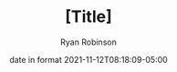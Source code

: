 ---
title: '[Title]'
date: 'date in format 2021-11-12T08:18:09-05:00'
author: 'Ryan Robinson'
layout: post
permalink: /[title]/
image: 
    src: /assets/img/logo/[TBD].jpeg
    width: 300
    height: 300
    alt: "[TBD]"
categories:
    - 'General Tech Tools'
tags:
    - 
---